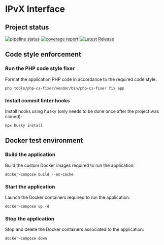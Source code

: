 # IPvX Interface
## Project status
[![pipeline status](https://gitlab.com/ipvx/interface/badges/master/pipeline.svg)](https://gitlab.com/ipvx/interface/-/commits/master)
[![coverage report](https://gitlab.com/ipvx/interface/badges/master/coverage.svg)](https://gitlab.com/ipvx/interface/-/commits/master)
[![Latest Release](https://gitlab.com/ipvx/interface/-/badges/release.svg)](https://gitlab.com/ipvx/interface/-/releases)
## Code style enforcement
### Run the PHP code style fixer
Format the application PHP code in accordance to the required code style:
```
php tools/php-cs-fixer/vendor/bin/php-cs-fixer fix app
```

### Install commit linter hooks
Install hooks using husky (only needs to be done once after the project was cloned):
```
npx husky install
```
## Docker test environment
### Build the application

Build the custom Docker images required to run the application:
```
docker-compose build --no-cache
```

### Start the application

Launch the Docker containers required to run the application:
```
docker-compose up -d
```

### Stop the application

Stop and delete the Docker containers associated to the application:
```
docker-compose down
```
